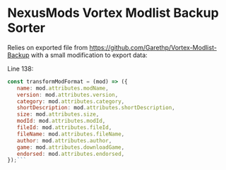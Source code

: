 # NexusMods Vortex Modlist Backup Sorter
 Relies on exported file from https://github.com/Garethp/Vortex-Modlist-Backup with a small modification to export data:
 
 Line 138: 
 ```js
 const transformModFormat = (mod) => ({
    name: mod.attributes.modName,
    version: mod.attributes.version,
    category: mod.attributes.category,
    shortDescription: mod.attributes.shortDescription,
    size: mod.attributes.size,
    modId: mod.attributes.modId,
    fileId: mod.attributes.fileId,
    fileName: mod.attributes.fileName,
    author: mod.attributes.author,
    game: mod.attributes.downloadGame,
    endorsed: mod.attributes.endorsed,
});```
